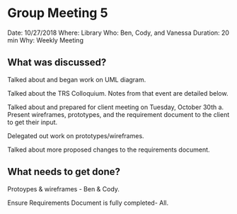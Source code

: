 # Group Meeting 5
Date: 10/27/2018
Where: Library
Who: Ben, Cody, and Vanessa
Duration: 20 min
Why: Weekly Meeting

## What was discussed?
Talked about and began work on UML diagram. 

Talked about the TRS Colloquium. Notes from that event are detailed below. 

Talked about and prepared for client meeting on Tuesday, October 30th a. Present wireframes, prototypes, and the requirement document to the client to get their input. 

Delegated out work on prototypes/wireframes. 

Talked about more proposed changes to the requirements document. 
## What needs to get done?
Protoypes & wireframes - Ben & Cody. 

Ensure Requirements Document is fully completed- All. 
